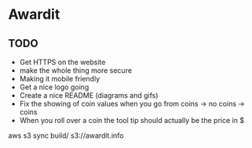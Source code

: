 # Awardit

## TODO
- Get HTTPS on the website
- make the whole thing more secure
- Making it mobile friendly
- Get a nice logo going 
- Create a nice README (diagrams and gifs)
- Fix the showing of coin values when you go from coins -> no coins -> coins 
- When you roll over a coin the tool tip should actually be the price in $

aws s3 sync build/ s3://awardit.info